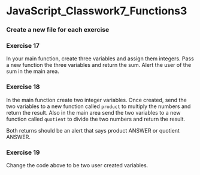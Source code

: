 # JavaScript_Classwork7_Functions3
### Create a new file for each exercise

### Exercise 17
In your main function, create three variables and assign them integers. Pass a new function the three variables and return the sum. Alert the user of the sum in the main area.

### Exercise 18
In the main function create two integer variables. Once created, send the two variables to a new function called ```product``` to multiply the numbers and return the result. Also in the main area send the two variables to a new function called ```quotient``` to divide the two numbers and return the result.

Both returns should be an alert that says product ANSWER or quotient ANSWER.

### Exercise 19
Change the code above to be two user created variables. 
